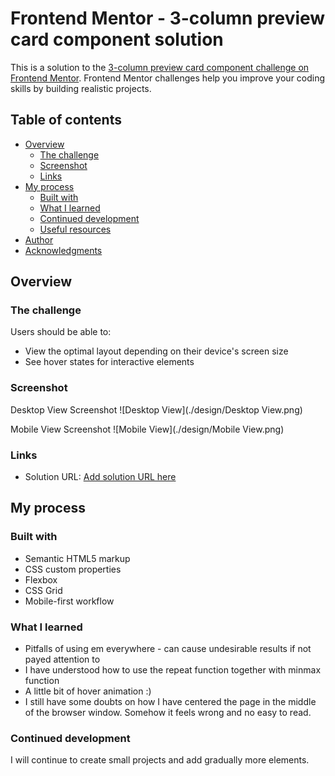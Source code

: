 # Frontend Mentor - 3-column preview card component solution

This is a solution to the [3-column preview card component challenge on Frontend Mentor](https://www.frontendmentor.io/challenges/3column-preview-card-component-pH92eAR2-). Frontend Mentor challenges help you improve your coding skills by building realistic projects. 

## Table of contents

- [Overview](#overview)
  - [The challenge](#the-challenge)
  - [Screenshot](#screenshot)
  - [Links](#links)
- [My process](#my-process)
  - [Built with](#built-with)
  - [What I learned](#what-i-learned)
  - [Continued development](#continued-development)
  - [Useful resources](#useful-resources)
- [Author](#author)
- [Acknowledgments](#acknowledgments)

## Overview

### The challenge

Users should be able to:

- View the optimal layout depending on their device's screen size
- See hover states for interactive elements

### Screenshot
Desktop View Screenshot
![Desktop View](./design/Desktop View.png)

Mobile View Screenshot
![Mobile View](./design/Mobile View.png)

### Links

- Solution URL: [Add solution URL here](https://czcandy.github.io/CSS_Portfolio/Project%203/)

## My process

### Built with

- Semantic HTML5 markup
- CSS custom properties
- Flexbox
- CSS Grid
- Mobile-first workflow

### What I learned

- Pitfalls of using em everywhere - can cause undesirable results if not payed attention to
- I have understood how to use the repeat function together with minmax function
- A little bit of hover animation :)
- I still have some doubts on how I have centered the page in the middle of the browser window. Somehow it feels wrong and no easy to read.

### Continued development

I will continue to create small projects and add gradually more elements. 
